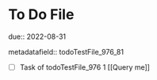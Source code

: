 # To Do File

due:: 2022-08-31

metadatafield:: todoTestFile_976_81

- [ ] Task of todoTestFile_976 1 [[Query me]]
